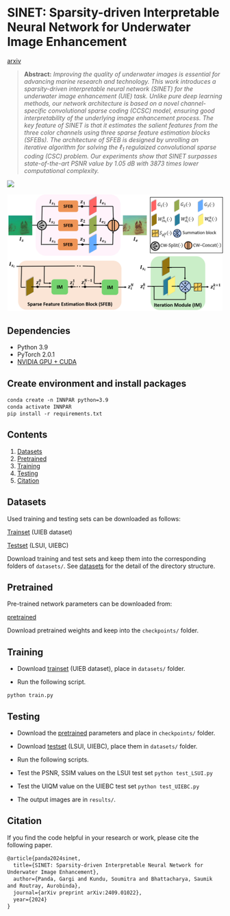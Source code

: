 # SINET: Sparsity-driven Interpretable Neural Network for Underwater Image Enhancement

[arxiv](https://arxiv.org/pdf/2409.09021)

> **Abstract:** *Improving the quality of underwater images is essential for advancing marine research and technology. This work introduces a sparsity-driven interpretable neural network (SINET) for the underwater image enhancement (UIE) task. Unlike pure deep learning methods, our network architecture is based on a novel channel-specific convolutional sparse coding (CCSC) model, ensuring good interpretability of the underlying image enhancement process. The key feature of SINET is that it estimates the salient features from the three color channels using three sparse feature estimation blocks (SFEBs). The architecture of SFEB is designed by unrolling an iterative algorithm for solving the ℓ<sub>1</sub> regulaized convolutional sparse coding (CSC) problem. Our experiments show that SINET surpasses state-of-the-art PSNR value by 1.05 dB with  3873 times lower computational complexity.* 

![](figs/demo.gif)

![](figs/sinet.png)

## Dependencies
- Python 3.9
- PyTorch 2.0.1
- [NVIDIA GPU + CUDA](https://developer.nvidia.com/cuda-downloads)

## Create environment and install packages
```
conda create -n INNPAR python=3.9
conda activate INNPAR
pip install -r requirements.txt
```

## Contents
1. [Datasets](#Datasets)
2. [Pretrained](#Pretrained)
3. [Training](#Training)
4. [Testing](#Testing)
5. [Citation](#Citation)

## Datasets

Used training and testing sets can be downloaded as follows:

[Trainset](https://li-chongyi.github.io/proj_benchmark.html) (UIEB dataset)

[Testset](https://drive.google.com/drive/folders/12U-OpP1fzPj4LB59EhiiowYT9QlMlsG-?usp=sharing) (LSUI, UIEBC)

Download training and test sets and keep them into the corresponding folders of `datasets/`. See [datasets](datasets/README.md) for the detail of the directory structure.

## Pretrained

Pre-trained network parameters can be downloaded from:

[pretrained](https://drive.google.com/drive/folders/1JvhXdhIALnmrLM9vPko-pvHQ8TufdvKi?usp=sharing)

Download pretrained weights and keep into the `checkpoints/` folder.

## Training

- Download [trainset](https://li-chongyi.github.io/proj_benchmark.html) (UIEB dataset), place in `datasets/` folder.

- Run the following script.

```
python train.py
```

## Testing

- Download the [pretrained](https://drive.google.com/drive/folders/1JvhXdhIALnmrLM9vPko-pvHQ8TufdvKi?usp=sharing) parameters and place in `checkpoints/` folder.

- Download [testset](https://drive.google.com/drive/folders/12U-OpP1fzPj4LB59EhiiowYT9QlMlsG-?usp=sharing) (LSUI, UIEBC), place them in `datasets/` folder.

- Run the following scripts.

- Test the PSNR, SSIM values on the LSUI test set
`python test_LSUI.py`
  
- Test the UIQM value on the UIEBC test set
`python test_UIEBC.py`


- The output images are in `results/`.
 
## Citation

If you find the code helpful in your research or work, please cite the following paper.

```
@article{panda2024sinet,
  title={SINET: Sparsity-driven Interpretable Neural Network for Underwater Image Enhancement},
  author={Panda, Gargi and Kundu, Soumitra and Bhattacharya, Saumik and Routray, Aurobinda},
  journal={arXiv preprint arXiv:2409.01022},
  year={2024}
}
```
